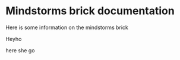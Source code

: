 # Mindstorms brick documentation

Here is some information on the mindstorms brick

Heyho

here she go